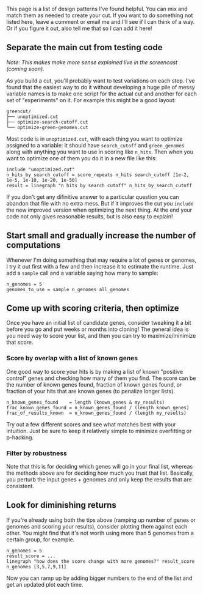This page is a list of design patterns I've found helpful.
You can mix and match them as needed to create your cut.
If you want to do something not listed here, leave a comment or email me and I'll see if I can think of a way.
Or if you figure it out, also tell me that so I can add it here!


## Separate the main cut from testing code

_Note: This makes make more sense explained live in the screencast (coming soon)._

As you build a cut, you'll probably want to test variations on each step.
I've found that the easiest way to do it without developing a huge pile of messy variable names
is to make one script for the actual cut and another for each set of "experiments" on it.
For example this might be a good layout:

```
greencut/
├── unoptimized.cut
├── optimize-search-cutoff.cut
└── optimize-green-genomes.cut
```

Most code is in `unoptimized.cut`, with each thing you want to optimize assigned to a variable:
it should have `search_cutoff` and `green_genomes` along with anything you want to use in scoring like `n_hits`.
Then when you want to optimize one of them you do it in a new file like this:

```
include "unoptimized.cut"
n_hits_by_search_cutoff = score_repeats n_hits search_cutoff [1e-2, 1e-5, 1e-10, 1e-20, 1e-50]
result = linegraph "n hits by search cutoff" n_hits_by_search_cutoff
```

<!-- TODO need to demonstrate `minimize` or `maximize` functions here -->

If you don't get any difinitive answer to a particular question you can abandon that file with no extra mess.
But if it improves the cut you `include` the new improved version when optimizing the next thing.
At the end your code not only gives reasonable results, but is also easy to explain!


## Start small and gradually increase the number of computations

Whenever I'm doing something that may require a lot of genes or genomes, I try it out first with a few and then increase it to estimate the runtime.
Just add a `sample` call and a variable saying how many to sample:

```
n_genomes = 5
genomes_to_use = sample n_genomes all_genomes
```


## Come up with scoring criteria, then optimize

Once you have an initial list of candidate genes, consider tweaking it a bit before you go and put weeks or months into cloning!
The general idea is you need way to score your list, and then you can try to maximize/minimize that score.


### Score by overlap with a list of known genes

One good way to score your hits is by making a list of known "positive control" genes and checking how many of them you find.
The score can be the number of known genes found, fraction of known genes found, or fraction of your hits that are known genes (to penalize longer lists).

```
n_known_genes_found    = length (known_genes & my_results)
frac_known_genes_found = n_known_genes_found / (length known_genes)
frac_of_results_known  = n_known_genes_found / (length my_results)
```

Try out a few different scores and see what matches best with your intuition.
Just be sure to keep it relatively simple to minimize overfitting or p-hacking.


### Filter by robustness

Note that this is for deciding which genes will go in your final list, whereas the methods above are for deciding how much you trust that list.
Basically, you perturb the input genes + genomes and only keep the results that are consistent.

## Look for diminishing returns

If you're already using both the tips above (ramping up number of genes or genomes and scoring your results), consider plotting them against each other.
You might find that it's not worth using more than 5 genomes from a certain group, for example.

```
n_genomes = 5
result_score = ...
linegraph "how does the score change with more genomes?" result_score n_genomes [3,5,7,9,11]
```

Now you can ramp up by adding bigger numbers to the end of the list and get an updated plot each time.
